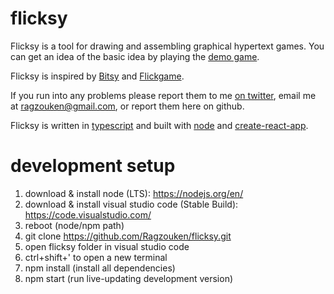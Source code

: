 # flicksy

Flicksy is a tool for drawing and assembling graphical hypertext games. You can get an idea of the basic idea by playing the [demo game](https://candle.itch.io/flicksy-tutorial).

Flicksy is inspired by [Bitsy](https://ledoux.itch.io/bitsy) and [Flickgame](https://www.flickgame.org/).

If you run into any problems please report them to me [on twitter](https://twitter.com/ragzouken), email me at ragzouken@gmail.com, or report them here on github.

Flicksy is written in [typescript](https://www.npmjs.com/package/typescript) and built with [node](https://nodejs.org/) and [create-react-app](https://www.npmjs.com/package/react-scripts-ts). 

# development setup

1. download & install node (LTS): https://nodejs.org/en/
2. download & install visual studio code (Stable Build): https://code.visualstudio.com/
3. reboot (node/npm path)
4. git clone https://github.com/Ragzouken/flicksy.git
5. open flicksy folder in visual studio code
6. ctrl+shift+' to open a new terminal
7. npm install (install all dependencies)
8. npm start (run live-updating development version)
